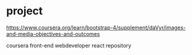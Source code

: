 # project
https://www.coursera.org/learn/bootstrap-4/supplement/daVyr/images-and-media-objectives-and-outcomes

coursera front-end webdeveloper react repository

